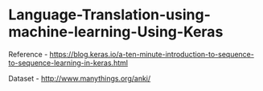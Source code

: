 # Language-Translation-using-machine-learning-Using-Keras

Reference - https://blog.keras.io/a-ten-minute-introduction-to-sequence-to-sequence-learning-in-keras.html

Dataset - http://www.manythings.org/anki/ 
